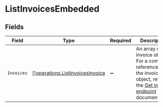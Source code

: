 # ListInvoicesEmbedded


## Fields

| Field                                                                                                                                        | Type                                                                                                                                         | Required                                                                                                                                     | Description                                                                                                                                  |
| -------------------------------------------------------------------------------------------------------------------------------------------- | -------------------------------------------------------------------------------------------------------------------------------------------- | -------------------------------------------------------------------------------------------------------------------------------------------- | -------------------------------------------------------------------------------------------------------------------------------------------- |
| `Invoices`                                                                                                                                   | [][operations.ListInvoicesInvoice](../../models/operations/listinvoicesinvoice.md)                                                           | :heavy_minus_sign:                                                                                                                           | An array of invoice objects. For a complete reference of<br/>the invoice object, refer to the [Get invoice endpoint](get-invoice) documentation. |